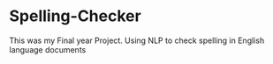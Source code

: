 # Spelling-Checker
This was my Final year Project. Using NLP to check spelling in English language documents
